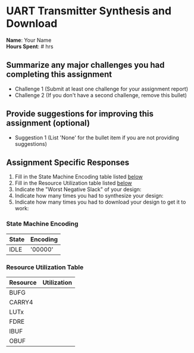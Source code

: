 # UART Transmitter Synthesis and Download

**Name**: Your Name<br>
**Hours Spent**: # hrs<br>

## Summarize any major challenges you had completing this assignment
* Challenge 1 (Submit at least one challenge for your assignment report)
* Challenge 2 (If you don't have a second challenge, remove this bullet)

## Provide suggestions for improving this assignment (optional)
  * Suggestion 1 (List 'None' for the bullet item if you are not providing suggestions)

## Assignment Specific Responses
  1. Fill in the State Machine Encoding table listed [below](#state-machine-encoding)
  2. Fill in the Resource Utilization table listed [below](#resource-utilization-table)
  3. Indicate the "Worst Negative Slack" of your design: 
  4. Indicate how many times you had to synthesize your design:
  5. Indicate how many times you had to download your design to get it to work:

### State Machine Encoding

| State | Encoding |
| ---- | ---- |
| IDLE   | '00000' |

### Resource Utilization Table

| Resource | Utilization |
| ---- | ---- |
| BUFG   |  |
| CARRY4 |  |
| LUTx   |  |
| FDRE   |  |
| IBUF   |  |
| OBUF   |  |
